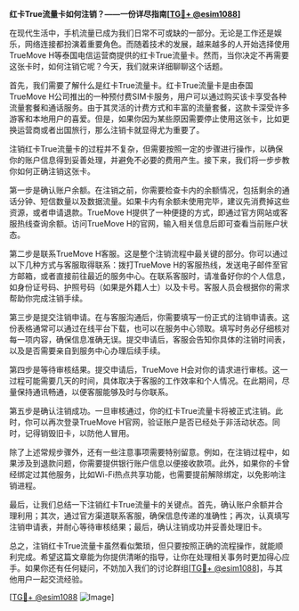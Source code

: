 **红卡True流量卡如何注销？——一份详尽指南[[TG💪+ @esim1088](https://t.me/s/esim1088)]**

在现代生活中，手机流量已成为我们日常不可或缺的一部分。无论是工作还是娱乐，网络连接都扮演着重要角色。而随着技术的发展，越来越多的人开始选择使用TrueMove H等泰国电信运营商提供的红卡True流量卡。然而，当你决定不再需要这张卡时，如何注销它呢？今天，我们就来详细聊聊这个话题。

首先，我们需要了解什么是红卡True流量卡。红卡True流量卡是由泰国TrueMove H公司推出的一种预付费SIM卡服务，用户可以通过购买该卡享受各种流量套餐和通话服务。由于其灵活的计费方式和丰富的流量套餐，这款卡深受许多游客和本地用户的喜爱。但是，如果你因为某些原因需要停止使用这张卡，比如更换运营商或者出国旅行，那么注销卡就显得尤为重要了。

注销红卡True流量卡的过程并不复杂，但需要按照一定的步骤进行操作，以确保你的账户信息得到妥善处理，并避免不必要的费用产生。接下来，我们将一步步教你如何正确注销这张卡。

第一步是确认账户余额。在注销之前，你需要检查卡内的余额情况，包括剩余的通话分钟、短信数量以及数据流量。如果卡内有余额未使用完毕，建议先消费掉这些资源，或者申请退款。TrueMove H提供了一种便捷的方式，即通过官方网站或客服热线查询余额。访问TrueMove H的官网，输入相关信息后即可查看当前账户状态。

第二步是联系TrueMove H客服。这是整个注销流程中最关键的部分。你可以通过以下几种方式与客服取得联系：拨打TrueMove H的客服热线，发送电子邮件至官方邮箱，或者直接前往最近的服务中心。在联系客服时，请准备好你的个人信息，如身份证号码、护照号码（如果是外籍人士）以及卡号。客服人员会根据你的需求帮助你完成注销手续。

第三步是提交注销申请。在与客服沟通后，你需要填写一份正式的注销申请表。这份表格通常可以通过在线平台下载，也可以在服务中心领取。填写时务必仔细核对每一项内容，确保信息准确无误。提交申请后，客服会告知你具体的注销时间表，以及是否需要亲自到服务中心办理后续手续。

第四步是等待审核结果。提交申请后，TrueMove H会对你的请求进行审核。这一过程可能需要几天的时间，具体取决于客服的工作效率和个人情况。在此期间，尽量保持通讯畅通，以便客服能够及时与你联系。

第五步是确认注销成功。一旦审核通过，你的红卡True流量卡将被正式注销。此时，你可以再次登录TrueMove H官网，验证账户是否已经处于非活动状态。同时，记得销毁旧卡，以防他人冒用。

除了上述常规步骤外，还有一些注意事项需要特别留意。例如，在注销过程中，如果涉及到退款问题，你需要提供银行账户信息以便接收款项。此外，如果你的卡曾经绑定过其他服务，比如Wi-Fi热点共享功能，也需要提前解除绑定，以免影响注销进程。

最后，让我们总结一下注销红卡True流量卡的关键点。首先，确认账户余额并合理利用；其次，通过官方渠道联系客服，确保信息传递的准确性；再次，认真填写注销申请表，并耐心等待审核结果；最后，确认注销成功并妥善处理旧卡。

总之，注销红卡True流量卡虽然看似繁琐，但只要按照正确的流程操作，就能顺利完成。希望这篇文章能为你提供清晰的指导，让你在处理相关事务时更加得心应手。如果你还有任何疑问，不妨加入我们的讨论群组[[TG💪+ @esim1088](https://t.me/s/esim1088)]，与其他用户一起交流经验。

[[TG💪+ @esim1088](https://t.me/s/esim1088) ![Image](https://i.postimg.cc/4NQfJmqS/Snipaste-2025-05-13-00-14-12.png)]